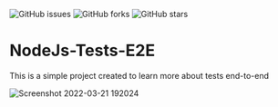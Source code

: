 ![GitHub issues](https://img.shields.io/github/issues/programador404/NodeJs-Tests-E2E)
![GitHub forks](https://img.shields.io/github/forks/programador404/NodeJs-Tests-E2E)
![GitHub stars](https://img.shields.io/github/stars/programador404/NodeJs-Tests-E2E)

# NodeJs-Tests-E2E
This is a simple project created to learn more about tests end-to-end

![Screenshot 2022-03-21 192024](https://user-images.githubusercontent.com/48457700/159372918-40aab163-6587-4049-a039-0dc0e0dd7f16.png)
